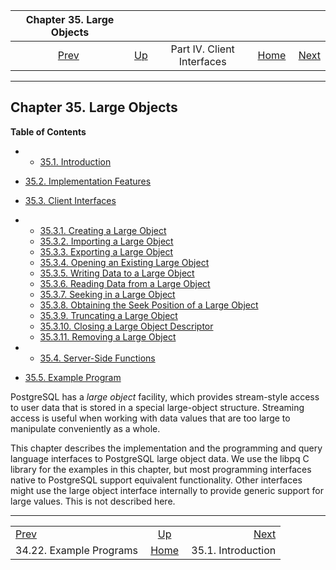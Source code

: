 

|               Chapter 35. Large Objects               |                                                           |                            |                                                       |                                             |
| :---------------------------------------------------: | :-------------------------------------------------------- | :------------------------: | ----------------------------------------------------: | ------------------------------------------: |
| [Prev](libpq-example.html "34.22. Example Programs")  | [Up](client-interfaces.html "Part IV. Client Interfaces") | Part IV. Client Interfaces | [Home](index.html "PostgreSQL 17devel Documentation") |  [Next](lo-intro.html "35.1. Introduction") |

***

## Chapter 35. Large Objects

**Table of Contents**

  * *   [35.1. Introduction](lo-intro.html)
  * [35.2. Implementation Features](lo-implementation.html)
  * [35.3. Client Interfaces](lo-interfaces.html)

    

  * *   [35.3.1. Creating a Large Object](lo-interfaces.html#LO-CREATE)
    * [35.3.2. Importing a Large Object](lo-interfaces.html#LO-IMPORT)
    * [35.3.3. Exporting a Large Object](lo-interfaces.html#LO-EXPORT)
    * [35.3.4. Opening an Existing Large Object](lo-interfaces.html#LO-OPEN)
    * [35.3.5. Writing Data to a Large Object](lo-interfaces.html#LO-WRITE)
    * [35.3.6. Reading Data from a Large Object](lo-interfaces.html#LO-READ)
    * [35.3.7. Seeking in a Large Object](lo-interfaces.html#LO-SEEK)
    * [35.3.8. Obtaining the Seek Position of a Large Object](lo-interfaces.html#LO-TELL)
    * [35.3.9. Truncating a Large Object](lo-interfaces.html#LO-TRUNCATE)
    * [35.3.10. Closing a Large Object Descriptor](lo-interfaces.html#LO-CLOSE)
    * [35.3.11. Removing a Large Object](lo-interfaces.html#LO-UNLINK)

  * *   [35.4. Server-Side Functions](lo-funcs.html)
  * [35.5. Example Program](lo-examplesect.html)

PostgreSQL has a *large object* facility, which provides stream-style access to user data that is stored in a special large-object structure. Streaming access is useful when working with data values that are too large to manipulate conveniently as a whole.

This chapter describes the implementation and the programming and query language interfaces to PostgreSQL large object data. We use the libpq C library for the examples in this chapter, but most programming interfaces native to PostgreSQL support equivalent functionality. Other interfaces might use the large object interface internally to provide generic support for large values. This is not described here.

***

|                                                       |                                                           |                                             |
| :---------------------------------------------------- | :-------------------------------------------------------: | ------------------------------------------: |
| [Prev](libpq-example.html "34.22. Example Programs")  | [Up](client-interfaces.html "Part IV. Client Interfaces") |  [Next](lo-intro.html "35.1. Introduction") |
| 34.22. Example Programs                               |   [Home](index.html "PostgreSQL 17devel Documentation")   |                          35.1. Introduction |
